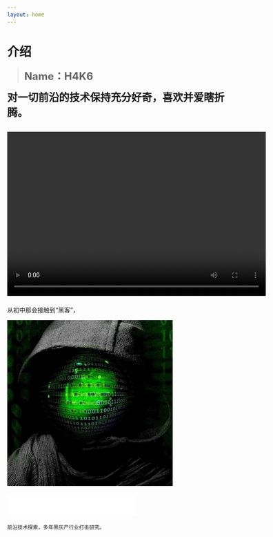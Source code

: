 ```yaml
---
layout: home
---
```


 # **介绍**

> **<font size=5>Name：H4K6</font>**

**<font size=5>对一切前沿的技术保持充分好奇，喜欢并爱瞎折腾。</font>**


<video src="/public/video/H4K6ATT.mp4" width="600px" height="380px" controls="controls"></video>
---
从初中那会接触到“黑客”，

![smiley](/public/picture/giphy.webp)
<iframe frameborder="no" border="0" marginwidth="0" marginheight="0" width=298 height=52 src="//music.163.com/outchain/player?type=2&id=1439704663&auto=1&height=32"></iframe>

```
前沿技术探索，多年黑灰产行业打击研究。
```

